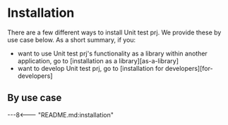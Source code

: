 # Installation

There are a few different ways to install Unit test prj.
We provide these by use case below.
As a short summary, if you:

- want to use Unit test prj's functionality
  as a library within another application,
  go to [installation as a library][as-a-library]
- want to develop Unit test prj,
  go to [installation for developers][for-developers]

## By use case

---8<--- "README.md:installation"
